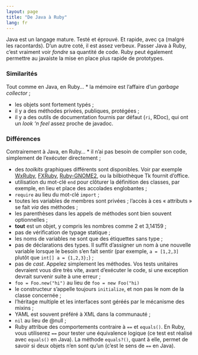 ```yaml
---
layout: page
title: "De Java à Ruby"
lang: fr
---
```


Java est un langage mature. Testé et éprouvé. Et rapide, avec ça (malgré
les racontards). D’un autre coté, il est assez verbeux. Passer Java à
Ruby, c’est vraiment voir *fondre* sa quantité de code. Ruby peut
également permettre au javaiste la mise en place plus rapide de
prototypes.

### Similarités

 Tout comme en Java, en Ruby… * la mémoire est l’affaire d’un *garbage collector* ;
* les objets sont fortement typés ;
* il y a des méthodes privées, publiques, protégées ;
* il y a des outils de documentation fournis par défaut (`ri`, RDoc),
  qui ont un *look ‘n feel* assez proche de javadoc.

### Différences

 Contrairement à Java, en Ruby… * il n’ai pas besoin de compiler son code, simplement de l’exécuter
  directement ;
* des *toolkits* graphiques différents sont disponibles. Voir par
  exemple [WxRuby][1], [FXRuby][2], [Ruby-GNOME2][3], ou la bilbiothèque
  Tk fournit d’office.
* utilisation du mot-clé `end` pour clôturer la définition des classes,
  par exemple, en lieu et place des accolades englobantes ;
* `require` au lieu du mot-clé `import` ;
* toutes les variables de membres sont privées ; l’accès à ces «
  attributs » se fait *via* des méthodes ;
* les parenthèses dans les appels de méthodes sont bien souvent
  optionnelles ;
* **tout** est un objet, y compris les nombres comme 2 et 3,14159 ;
* pas de vérification de typage statique ;
* les noms de variables ne sont que des étiquettes sans type ;
* pas de déclarations des types. Il suffit d’assigner un nom à une
  nouvelle variable lorsque le besoin s’en fait sentir (par exemple, `a
  = [1,2,3]` plutôt que `int[] a = {1,2,3};`) ;
* pas de *cast*. Appelez simplement les méthodes. Vos tests unitaires
  devraient vous dire très vite, avant d’exécuter le code, si une
  exception devrait survenir suite à une erreur ;
* `foo = Foo.new("hi")` au lieu de `foo = new Foo("hi)`
* le constructeur s’appelle toujours `initialize`, et non pas le nom de
  la classe concernée ;
* l’héritage multiple et les interfaces sont géréés par le mécanisme des
  mixins ;
* YAML est souvent préféré à XML dans la communauté ;
* `nil` au lieu de @null ;
* Ruby attribue des comportements contraire à `==` et `equals()`. En
  Ruby, vous utiliserez `==` pour tester une équivalence logique (ce
  test est réalisé avec `equals()` en Java). La méthode `equals?()`,
  quant à elle, permet de savoir si deux objets n’en sont qu’un (c’est
  le sens de `==` en Java).



[1]: http://wxruby.rubyforge.org/wiki/wiki.pl 
[2]: http://www.fxruby.org/ 
[3]: http://ruby-gnome2.sourceforge.jp/ 
